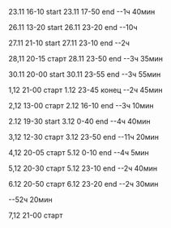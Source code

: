 23.11 16-10 start
23.11 17-50 end
--1ч 40мин

26.11 13-20 start
26.11 23-20 end
--10ч

27.11 21-10 start
27.11 23-10 end
--2ч

28,11 20-15 старт
28.11 23-50 end
--3ч 35мин

30.11 20-00 start
30.11 23-55 end
--3ч 55мин

1,12 21-00 старт
1.12 23-45 конец
--2ч 45мин

2,12 13-00 старт
2.12 16-10 end
--3ч 10мин


2.12 19-30 start
3.12 0-40 end
--4ч 40мин

3,12 12-30 старт
3.12 23-50 end
--11ч 20мин

4,12 20-05 старт
5.12 0-10 end
--4ч 5мин

5,12 20-30 старт
5.12 23-10 end
--2ч 40мин

6.12 20-50 старт
6.12 23-20 end
--2ч 30мин

--52ч 20мин

7,12 21-00 старт